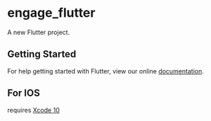 # engage_flutter

A new Flutter project.

## Getting Started

For help getting started with Flutter, view our online
[documentation](http://flutter.io/).

## For IOS
requires [Xcode 10](https://github.com/hackla-engage/engage_flutter/issues/11)
